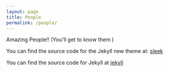 ```yaml
---
layout: page
title: People
permalink: /people/
---
```


Amazing People!! (You'll get to know them )

You can find the source code for the Jekyll new theme at:
[sleek](https://github.com/janczizikow/sleek)

You can find the source code for Jekyll at
[jekyll](https://github.com/jekyll/jekyll)
